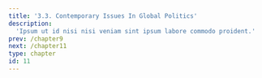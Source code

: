 ```yaml
---
title: '3.3. Contemporary Issues In Global Politics'
description:
  'Ipsum ut id nisi nisi veniam sint ipsum labore commodo proident.'
prev: /chapter9
next: /chapter11
type: chapter
id: 11
---
```


<exercise id="1" title="Introduction To Contemporary Global Issues">     



</exercise>

<exercise id="2" title="Theoretical Perspective">     



</exercise>

<exercise id="3" title="Poverty, Development, And International Aid">     



</exercise>

<exercise id="4" title="Failed State And State-building Interventions">     



</exercise>

<exercise id="5" title="Alternative Media And International Politics">    



</exercise>

<exercise id="6" title="Cyber Warfare">     



</exercise>

<exercise id="7" title="Politics Of Multiculturalism">     




</exercise>

<exercise id="8" title="Political Populism">     




</exercise>

<exercise id="9" title="Natural Disaster And Global Politics">     




</exercise>
